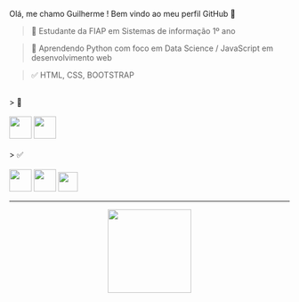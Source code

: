 Olá, me chamo Guilherme ! 
Bem vindo ao meu perfil GitHub 👋

> 🔭 Estudante da FIAP em Sistemas de informação 1º ano

> 🌱 Aprendendo Python com foco em Data Science / JavaScript em desenvolvimento web

> ✅ HTML, CSS, BOOTSTRAP

<div style="display: inline_block"> 
<br>
> 🌱
<br>    
<br>  
<img loading="lazy" height="40em" src="https://cdn.jsdelivr.net/gh/devicons/devicon/icons/python/python-original-wordmark.svg"/>
<img loading="lazy" height="40em" src="https://cdn.jsdelivr.net/gh/devicons/devicon/icons/javascript/javascript-original.svg"/>
<br>
<br>
> ✅
<br> 
<br> 
<img loading="lazy" height="40em" src="https://cdn.jsdelivr.net/gh/devicons/devicon/icons/html5/html5-original-wordmark.svg"/>
<img loading="lazy" height="40em" src="https://cdn.jsdelivr.net/gh/devicons/devicon/icons/css3/css3-original-wordmark.svg"/>
<img loading="lazy" height="35em" src="https://cdn.jsdelivr.net/gh/devicons/devicon/icons/bootstrap/bootstrap-original-wordmark.svg"/>
</div>
          
<hr>

<div align="center">
<a href="https://github.com/guiKD"/> 
<img loading="lazy" height="150em" src="https://github-readme-stats.vercel.app/api/top-langs/?username=guiKD&layout=compact&langs_count=7&theme=dracula"/> 
</div>
